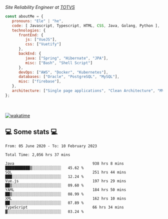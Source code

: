 <p><em>Site Reliability Engineer at <a href="https://www.totvs.com/">TOTVS</a></br>
</em></p>


```javascript
const aboutMe = {
   pronouns: "Ele" | "he",
   code: [ Javascript, Typescript, HTML, CSS, Java, Golang, Python ],
   technologies: {
      frontEnd: {
         js: ["VueJS"],
         css: ["Vuetify"]
      },
      backEnd: {
         java: ["Spring", "Hibernate", "JPA"],
         misc: ["Bash", "Shell Script"]
      },
      devOps: ["AWS", "Docker", "Kubernetes"],
      databases: ["Oracle", "PostgreSQL", "MySQL"],
      misc: ["firebase"],
   },
   architecture: ["Single page applications", "Clean Architecture", "MVC", "Microservices"],
};
```
</br></br>
[![wakatime](https://wakatime.com/badge/user/a3a8ed06-d304-4d6b-bc86-4adc418cdea7.svg)](https://wakatime.com/@a3a8ed06-d304-4d6b-bc86-4adc418cdea7)
<h2>💻 Some stats 💻</h2>

<!--START_SECTION:waka-->

```text
From: 05 June 2020 - To: 10 February 2023

Total Time: 2,056 hrs 37 mins

Java                                   938 hrs 8 mins  ███████████▒░░░░░░░░░░░░░   45.62 %
SQL                                    251 hrs 44 mins ███░░░░░░░░░░░░░░░░░░░░░░   12.24 %
Vue.js                                 197 hrs 29 mins ██▒░░░░░░░░░░░░░░░░░░░░░░   09.60 %
YAML                                   184 hrs 50 mins ██▒░░░░░░░░░░░░░░░░░░░░░░   08.99 %
XML                                    162 hrs 10 mins ██░░░░░░░░░░░░░░░░░░░░░░░   07.89 %
TypeScript                             66 hrs 34 mins  ▓░░░░░░░░░░░░░░░░░░░░░░░░   03.24 %
```

<!--END_SECTION:waka-->
